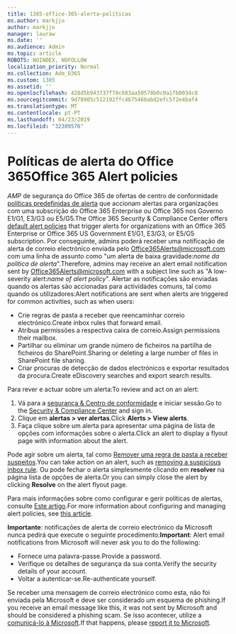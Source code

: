 ```yaml
---
title: 1385-office-365-alerta-políticas
ms.author: markjjo
author: markjjo
manager: lauraw
ms.date: ''
ms.audience: Admin
ms.topic: article
ROBOTS: NOINDEX, NOFOLLOW
localization_priority: Normal
ms.collection: Adm_O365
ms.custom: 1385
ms.assetid: ''
ms.openlocfilehash: 428d5b943737f78c683aa50578b0c0a1fb0034c8
ms.sourcegitcommit: 9d78905c512192ffc4675468abd2efc5f2e4baf4
ms.translationtype: MT
ms.contentlocale: pt-PT
ms.lasthandoff: 04/23/2019
ms.locfileid: "32389576"
---
```

# <a name="office-365-alert-policies"></a><span data-ttu-id="93d26-102">Políticas de alerta do Office 365</span><span class="sxs-lookup"><span data-stu-id="93d26-102">Office 365 Alert policies</span></span>

<span data-ttu-id="93d26-103">_AMP_ de segurança do Office 365 de ofertas de centro de conformidade [políticas predefinidas de alerta](https://docs.microsoft.com/office365/securitycompliance/alert-policies#default-alert-policies) que accionam alertas para organizações com uma subscrição do Office 365 Enterprise ou Office 365 nos Governo E1/G1, E3/G3 ou E5/G5.</span><span class="sxs-lookup"><span data-stu-id="93d26-103">The Office 365 Security & Compliance Center offers [default alert policies](https://docs.microsoft.com/office365/securitycompliance/alert-policies#default-alert-policies) that trigger alerts for organizations with an Office 365 Enterprise or Office 365 US Government E1/G1, E3/G3, or E5/G5 subscription.</span></span> <span data-ttu-id="93d26-104">Por conseguinte, admins poderá receber uma notificação de alerta de correio electrónico enviada pelo Office365Alerts@microsoft.com com uma linha de assunto como "um alerta de baixa gravidade:*nome da política de alerta*".</span><span class="sxs-lookup"><span data-stu-id="93d26-104">Therefore, admins may receive an alert email notification sent by Office365Alerts@microsoft.com with a subject line such as "A low-severity alert:*name of alert policy*".</span></span> <span data-ttu-id="93d26-105">Alertar as notificações são enviadas quando os alertas são accionadas para actividades comuns, tal como quando os utilizadores:</span><span class="sxs-lookup"><span data-stu-id="93d26-105">Alert notifications are sent when alerts are triggered for common activities, such as when users:</span></span>

- <span data-ttu-id="93d26-106">Crie regras de pasta a receber que reencaminhar correio electrónico.</span><span class="sxs-lookup"><span data-stu-id="93d26-106">Create inbox rules that forward email.</span></span>
- <span data-ttu-id="93d26-107">Atribua permissões a respectiva caixa de correio.</span><span class="sxs-lookup"><span data-stu-id="93d26-107">Assign permissions their mailbox.</span></span>
- <span data-ttu-id="93d26-108">Partilhar ou eliminar um grande número de ficheiros na partilha de ficheiros do SharePoint.</span><span class="sxs-lookup"><span data-stu-id="93d26-108">Sharing or deleting a large number of files in SharePoint file sharing.</span></span>
- <span data-ttu-id="93d26-109">Criar procuras de detecção de dados electrónicos e exportar resultados da procura.</span><span class="sxs-lookup"><span data-stu-id="93d26-109">Create eDiscovery searches and export search results.</span></span>
 
<span data-ttu-id="93d26-110">Para rever e actuar sobre um alerta:</span><span class="sxs-lookup"><span data-stu-id="93d26-110">To review and act on an alert:</span></span>

1. <span data-ttu-id="93d26-111">Vá para a [segurança & Centro de conformidade](https://protection.office.com) e iniciar sessão.</span><span class="sxs-lookup"><span data-stu-id="93d26-111">Go to the [Security & Compliance Center](https://protection.office.com) and sign in.</span></span>
2. <span data-ttu-id="93d26-112">Clique em **alertas > ver alertas**.</span><span class="sxs-lookup"><span data-stu-id="93d26-112">Click **Alerts > View alerts**.</span></span>
3. <span data-ttu-id="93d26-113">Faça clique sobre um alerta para apresentar uma página de lista de opções com informações sobre o alerta.</span><span class="sxs-lookup"><span data-stu-id="93d26-113">Click an alert to display a flyout page with information about the alert.</span></span>

<span data-ttu-id="93d26-114">Pode agir sobre um alerta, tal como [Remover uma regra de pasta a receber suspeitos](https://docs.microsoft.com/office365/securitycompliance/responding-to-a-compromised-email-account).</span><span class="sxs-lookup"><span data-stu-id="93d26-114">You can take action on an alert, such as [removing a suspicious inbox rule](https://docs.microsoft.com/office365/securitycompliance/responding-to-a-compromised-email-account).</span></span> <span data-ttu-id="93d26-115">Ou pode fechar o alerta simplesmente clicando em **resolver** na página lista de opções de alerta.</span><span class="sxs-lookup"><span data-stu-id="93d26-115">Or you can simply close the alert by clicking **Resolve** on the alert flyout page.</span></span>

<span data-ttu-id="93d26-116">Para mais informações sobre como configurar e gerir políticas de alertas, consulte [Este artigo](https://docs.microsoft.com/office365/securitycompliance/alert-policies).</span><span class="sxs-lookup"><span data-stu-id="93d26-116">For more information about configuring and managing alert policies, see  [this article](https://docs.microsoft.com/office365/securitycompliance/alert-policies).</span></span>

<span data-ttu-id="93d26-117">**Importante**: notificações de alerta de correio electrónico da Microsoft nunca pedirá que execute o seguinte procedimento:</span><span class="sxs-lookup"><span data-stu-id="93d26-117">**Important**: Alert email notifications from Microsoft will never ask you to do the following:</span></span>

- <span data-ttu-id="93d26-118">Fornece uma palavra-passe.</span><span class="sxs-lookup"><span data-stu-id="93d26-118">Provide a password.</span></span>
- <span data-ttu-id="93d26-119">Verifique os detalhes de segurança da sua conta.</span><span class="sxs-lookup"><span data-stu-id="93d26-119">Verify the security details of your account.</span></span>
- <span data-ttu-id="93d26-120">Voltar a autenticar-se.</span><span class="sxs-lookup"><span data-stu-id="93d26-120">Re-authenticate yourself.</span></span>

<span data-ttu-id="93d26-121">Se receber uma mensagem de correio electrónico como esta, não foi enviada pela Microsoft e deve ser considerado um esquema de phishing.</span><span class="sxs-lookup"><span data-stu-id="93d26-121">If you receive an email message like this, it was not sent by Microsoft and should be considered a phishing scam.</span></span> <span data-ttu-id="93d26-122">Se isso acontecer, utilize a [comunicá-lo à Microsoft](https://docs.microsoft.com/office365/SecurityCompliance/report-junk-email-and-phishing-scams-in-outlook-on-the-web-eop).</span><span class="sxs-lookup"><span data-stu-id="93d26-122">If that happens, please [report it to Microsoft](https://docs.microsoft.com/office365/SecurityCompliance/report-junk-email-and-phishing-scams-in-outlook-on-the-web-eop).</span></span>